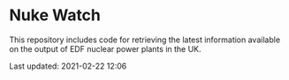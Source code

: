 # Nuke Watch

This repository includes code for retrieving the latest information available on the output of EDF nuclear power plants in the UK.

Last updated: 2021-02-22 12:06